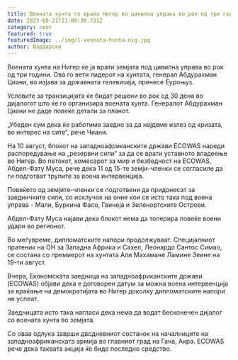 ```yaml
---
title: Воената хунта го враќа Нигер во цивилна управа во рок од три години
date: 2023-08-21T11:00:30.731Z
category: свет
featured: true
featuredImage: ../img/1-veonata-hunta-nig.jpg
author: Вардарски
---
```

Воената хунта на Нигер ќе ја врати земјата под цивилна управа во рок од три години. Ова го вети лидерот на хунтата, генерал Абдурахман Циани, во изјава за државната телевизија, пренесе Еуроњуз.

Условите за транзицијата ќе бидат решени во рок од 30 дена во дијалогот што ќе го организира воената хунта. Генералот Абдурахман Циани не даде повеќе детали за планот.

„Убеден сум дека ќе работиме заедно за да најдеме излез од кризата, во интерес на сите“, рече Чиани.

На 10 август, блокот на западноафриканските држави ECOWAS нареди распоредување на „резервни сили“ за да се врати уставното владеење во Нигер. Во петокот, комесарот за мир и безбедност на ECOWAS, Абдел-Фату Муса, рече дека 11 од 15-те земји-членки се согласиле да ги подготват трупите за воена интервенција.

Повеќето од земјите-членки се подготвени да придонесат за заедничките сили, со исклучок на оние кои се исто така под воена управа - Мали, Буркина Фасо, Гвинеја и Зеленортските Острови.

Абдел-Фату Муса најави дека блокот нема да толерира повеќе воени удари во регионот.

Во меѓувреме, дипломатските напори продолжуваат. Специјалниот пратеник на ОН за Западна Африка и Сахел, Леонардо Сантос Симао, се состана со премиерот на хунтата Али Махамане Ламине Зеине на 19-ти август.

Вчера, Економската заедница на западноафриканските држави (ECOWAS) објави дека е договорен датум за можна воена интервенција за враќање на демократијата во Нигер доколку дипломатските напори не успеат.

Заедницата исто така нагласи дека нема да водат бесконечен дијалог со воената хунта во земјата.

Со оваа одлука заврши дводневниот состанок на началниците на западноафриканската армија во главниот град на Гана, Акра. ECOWAS рече дека таквата акција ќе биде последно средство.